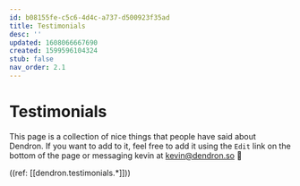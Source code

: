 ```yaml
---
id: b08155fe-c5c6-4d4c-a737-d500923f35ad
title: Testimonials
desc: ''
updated: 1608066667690
created: 1599596104324
stub: false
nav_order: 2.1
---
```


# Testimonials

This page is a collection of nice things that people have said about Dendron. If you want to add to it, feel free to add it using the `Edit` link on the bottom of the page or messaging kevin at kevin@dendron.so 🙏

((ref: [[dendron.testimonials.*]]))